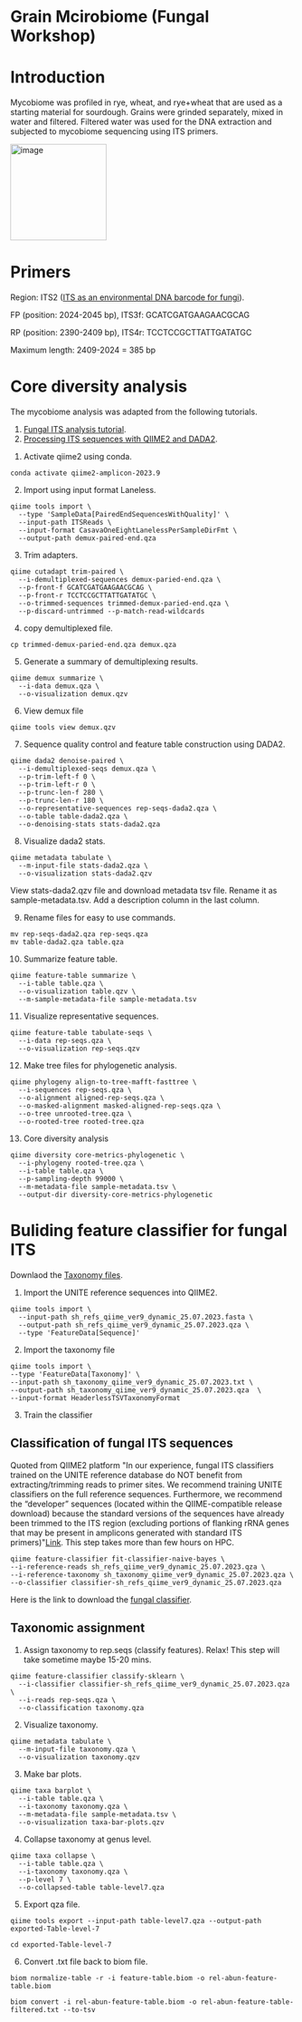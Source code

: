 # Grain Mcirobiome (Fungal Workshop)

# Introduction
Mycobiome was profiled in rye, wheat, and rye+wheat that are used as a starting material for sourdough. Grains were grinded separately, mixed in water and filtered. Filtered water was used for the DNA extraction and subjected to mycobiome sequencing using ITS primers.

<img width="170" alt="image" src="https://github.com/vetrabindra01/YorkCollege-Grain-Mcirobiome-Fungal-Workshop/assets/97687143/9fb51be3-a978-4d4e-9a22-d58ac7634bf9">

# Primers

Region: ITS2 ([ITS as an environmental DNA barcode for fungi](https://bmcmicrobiol.biomedcentral.com/articles/10.1186/1471-2180-10-189)).

FP (position: 2024-2045 bp), ITS3f: GCATCGATGAAGAACGCAG

RP (position: 2390-2409 bp), ITS4r: TCCTCCGCTTATTGATATGC

Maximum length: 2409-2024 = 385 bp

# Core diversity analysis
The mycobiome analysis was adapted from the following tutorials.
1. [Fungal ITS analysis tutorial](https://forum.qiime2.org/t/fungal-its-analysis-tutorial/7351).
2. [Processing ITS sequences with QIIME2 and DADA2](https://john-quensen.com/tutorials/processing-its-sequences-with-qiime2-and-dada2/).


1) Activate qiime2 using conda.
```
conda activate qiime2-amplicon-2023.9
```
2) Import using input format Laneless.
```
qiime tools import \
  --type 'SampleData[PairedEndSequencesWithQuality]' \
  --input-path ITSReads \
  --input-format CasavaOneEightLanelessPerSampleDirFmt \
  --output-path demux-paired-end.qza
```
3) Trim adapters.
```
qiime cutadapt trim-paired \
  --i-demultiplexed-sequences demux-paried-end.qza \
  --p-front-f GCATCGATGAAGAACGCAG \
  --p-front-r TCCTCCGCTTATTGATATGC \
  --o-trimmed-sequences trimmed-demux-paried-end.qza \
  --p-discard-untrimmed --p-match-read-wildcards    
```
4) copy demultiplexed file.
```
cp trimmed-demux-paried-end.qza demux.qza 
```
5) Generate a summary of demultiplexing results.
```
qiime demux summarize \
  --i-data demux.qza \
  --o-visualization demux.qzv
```
6) View demux file
```
qiime tools view demux.qzv
```
7) Sequence quality control and feature table construction using DADA2.
```
qiime dada2 denoise-paired \
  --i-demultiplexed-seqs demux.qza \
  --p-trim-left-f 0 \
  --p-trim-left-r 0 \
  --p-trunc-len-f 280 \
  --p-trunc-len-r 180 \
  --o-representative-sequences rep-seqs-dada2.qza \
  --o-table table-dada2.qza \
  --o-denoising-stats stats-dada2.qza
```
8) Visualize dada2 stats.
```
qiime metadata tabulate \
  --m-input-file stats-dada2.qza \
  --o-visualization stats-dada2.qzv
```
View stats-dada2.qzv file and download metadata tsv file. Rename it as sample-metadata.tsv. Add a description column in the last column.

9) Rename files for easy to use commands.
```
mv rep-seqs-dada2.qza rep-seqs.qza
mv table-dada2.qza table.qza
```

10) Summarize feature table.
```
qiime feature-table summarize \
  --i-table table.qza \
  --o-visualization table.qzv \
  --m-sample-metadata-file sample-metadata.tsv
```
11) Visualize representative sequences.
```
qiime feature-table tabulate-seqs \
  --i-data rep-seqs.qza \
  --o-visualization rep-seqs.qzv
```
12) Make tree files for phylogenetic analysis.
```
qiime phylogeny align-to-tree-mafft-fasttree \
  --i-sequences rep-seqs.qza \
  --o-alignment aligned-rep-seqs.qza \
  --o-masked-alignment masked-aligned-rep-seqs.qza \
  --o-tree unrooted-tree.qza \
  --o-rooted-tree rooted-tree.qza
```
13) Core diversity analysis
```
qiime diversity core-metrics-phylogenetic \
  --i-phylogeny rooted-tree.qza \
  --i-table table.qza \
  --p-sampling-depth 99000 \
  --m-metadata-file sample-metadata.tsv \
  --output-dir diversity-core-metrics-phylogenetic
```

# Buliding feature classifier for fungal ITS

Downlaod the [Taxonomy files](https://unite.ut.ee/repository.php).
1) Import the UNITE reference sequences into QIIME2.
```
qiime tools import \
  --input-path sh_refs_qiime_ver9_dynamic_25.07.2023.fasta \
  --output-path sh_refs_qiime_ver9_dynamic_25.07.2023.qza \
  --type 'FeatureData[Sequence]'
```
2) Import the taxonomy file
```
qiime tools import \
--type 'FeatureData[Taxonomy]' \
--input-path sh_taxonomy_qiime_ver9_dynamic_25.07.2023.txt \
--output-path sh_taxonomy_qiime_ver9_dynamic_25.07.2023.qza  \
--input-format HeaderlessTSVTaxonomyFormat
```
3) Train the classifier

   
## Classification of fungal ITS sequences
Quoted from QIIME2 platform "In our experience, fungal ITS classifiers trained on the UNITE reference database do NOT benefit from extracting/trimming reads to primer sites. We recommend training UNITE classifiers on the full reference sequences. Furthermore, we recommend the “developer” sequences (located within the QIIME-compatible release download) because the standard versions of the sequences have already been trimmed to the ITS region (excluding portions of flanking rRNA genes that may be present in amplicons generated with standard ITS primers)"[Link](https://docs.qiime2.org/2023.9/tutorials/feature-classifier/). This step takes more than few hours on HPC.

```
qiime feature-classifier fit-classifier-naive-bayes \
--i-reference-reads sh_refs_qiime_ver9_dynamic_25.07.2023.qza \
--i-reference-taxonomy sh_taxonomy_qiime_ver9_dynamic_25.07.2023.qza \
--o-classifier classifier-sh_refs_qiime_ver9_dynamic_25.07.2023.qza
```
Here is the link to download the [fungal classifier](https://drive.google.com/drive/u/0/folders/1iZeHSnP7WtKxq8jWv3OQDRB9tF908HME?ths=true).

## Taxonomic assignment
1) Assign taxonomy to rep.seqs (classify features). Relax! This step will take sometime maybe 15-20 mins.
```
qiime feature-classifier classify-sklearn \
  --i-classifier classifier-sh_refs_qiime_ver9_dynamic_25.07.2023.qza \
  --i-reads rep-seqs.qza \
  --o-classification taxonomy.qza
```

2) Visualize taxonomy.
```
qiime metadata tabulate \
  --m-input-file taxonomy.qza \
  --o-visualization taxonomy.qzv
```
3) Make bar plots.
```
qiime taxa barplot \
  --i-table table.qza \
  --i-taxonomy taxonomy.qza \
  --m-metadata-file sample-metadata.tsv \
  --o-visualization taxa-bar-plots.qzv
```

4) Collapse taxonomy at genus level.
```
qiime taxa collapse \
  --i-table table.qza \
  --i-taxonomy taxonomy.qza \
  --p-level 7 \
  --o-collapsed-table table-level7.qza
```
5) Export qza file.
```
qiime tools export --input-path table-level7.qza --output-path exported-Table-level-7

cd exported-Table-level-7 
```

6) Convert .txt file back to biom file.
```
biom normalize-table -r -i feature-table.biom -o rel-abun-feature-table.biom

biom convert -i rel-abun-feature-table.biom -o rel-abun-feature-table-filtered.txt --to-tsv
```















